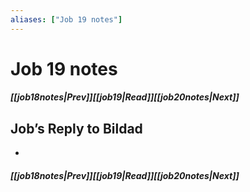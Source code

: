 ```yaml
---
aliases: ["Job 19 notes"]
---
```

# Job 19 notes
##### <span class=arrow-left></span>[[job18notes|Prev]]<span class=navigation-separator></span>[[job19|Read]]<span class=navigation-separator></span>[[job20notes|Next]]<span class=arrow-right></span>
## Job’s Reply to Bildad
- 
##### <span class=arrow-left></span>[[job18notes|Prev]]<span class=navigation-separator></span>[[job19|Read]]<span class=navigation-separator></span>[[job20notes|Next]]<span class=arrow-right></span>